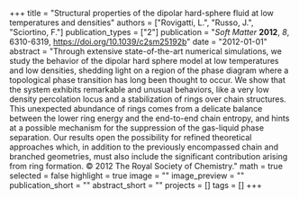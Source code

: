 +++
title = "Structural properties of the dipolar hard-sphere fluid at low temperatures and densities"
authors = ["Rovigatti, L.", "Russo, J.", "Sciortino, F."]
publication_types = ["2"]
publication = "*Soft Matter* **2012**, *8*, 6310-6319, https://doi.org/10.1039/c2sm25192b"
date = "2012-01-01"
abstract = "Through extensive state-of-the-art numerical simulations, we study the behavior of the dipolar hard sphere model at low temperatures and low densities, shedding light on a region of the phase diagram where a topological phase transition has long been thought to occur. We show that the system exhibits remarkable and unusual behaviors, like a very low density percolation locus and a stabilization of rings over chain structures. This unexpected abundance of rings comes from a delicate balance between the lower ring energy and the end-to-end chain entropy, and hints at a possible mechanism for the suppression of the gas-liquid phase separation. Our results open the possibility for refined theoretical approaches which, in addition to the previously encompassed chain and branched geometries, must also include the significant contribution arising from ring formation. © 2012 The Royal Society of Chemistry."
math = true
selected = false
highlight = true
image = ""
image_preview = ""
publication_short = ""
abstract_short = ""
projects = []
tags = []
+++
